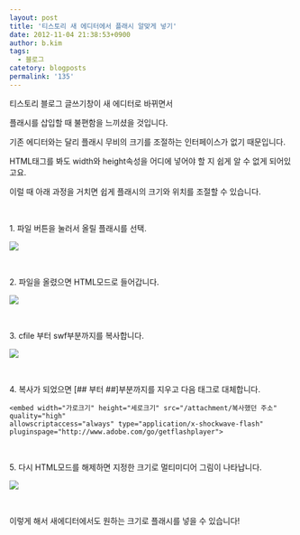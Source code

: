 ```yaml
---
layout: post
title: '티스토리 새 에디터에서 플래시 알맞게 넣기'
date: 2012-11-04 21:38:53+0900
author: b.kim
tags:
  - 블로그
catetory: blogposts
permalink: '135'
---
```



  

  

  
티스토리 블로그 글쓰기창이 새 에디터로 바뀌면서

플래시를 삽입할 때 불편함을 느끼셨을 것입니다.

  

기존 에디터와는 달리 플래시 무비의 크기를 조절하는 인터페이스가 없기 때문입니다.

HTML태그를 봐도 width와 height속성을 어디에 넣어야 할 지 쉽게 알 수 없게 되어있고요.

  

이럴 때 아래 과정을 거치면 쉽게 플래시의 크기와 위치를 조절할 수 있습니다.

  

  

  

  

  

&nbsp;


1\. 파일 버튼을 눌러서 올릴 플래시를 선택.

  

![](https://raw.githubusercontent.com/tibyte/blog-res/master/legacy/135/0.jpeg)

  

  

  

  
&nbsp;


2\. 파일을 올렸으면 HTML모드로 들어갑니다.

  

![](https://raw.githubusercontent.com/tibyte/blog-res/master/legacy/135/1.jpeg)

  

  

  

  

&nbsp;

3\.  cfile 부터 swf부분까지를 복사합니다.

  

![](https://raw.githubusercontent.com/tibyte/blog-res/master/legacy/135/2.jpeg)

  

  

  

&nbsp;

4\. 복사가 되었으면 [## 부터   ##]부분까지를 지우고 다음 태그로 대체합니다.


```
<embed width="가로크기" height="세로크기" src="/attachment/복사했던 주소" quality="high"
allowscriptaccess="always" type="application/x-shockwave-flash"
pluginspage="http://www.adobe.com/go/getflashplayer">
```

  

  

  

&nbsp;

5\. 다시 HTML모드를 해제하면 지정한 크기로 멀티미디어 그림이 나타납니다.

  

![](https://raw.githubusercontent.com/tibyte/blog-res/master/legacy/135/3.png)

  

  

  

  

&nbsp;

이렇게 해서 새에디터에서도 원하는 크기로 플래시를 넣을 수 있습니다!

  

  

